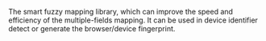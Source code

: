 The smart fuzzy mapping library, which can  improve the speed and efficiency of the multiple-fields mapping. It can be used in device identifier detect or generate the browser/device fingerprint.
